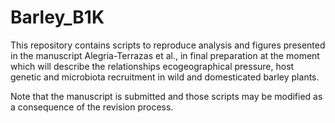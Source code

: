 # Barley_B1K

This repository contains scripts to reproduce analysis and figures presented in the manuscript Alegria-Terrazas et al., in final preparation at the moment which will describe the relationships ecogeographical pressure, host genetic and microbiota recruitment in wild and domesticated barley plants.

Note that the manuscript is submitted and those scripts may be modified as a consequence of the revision process.
